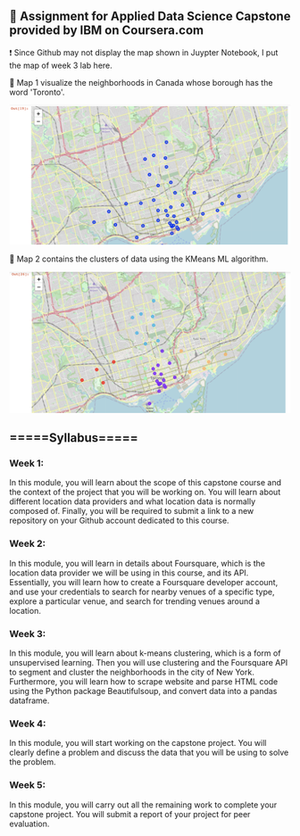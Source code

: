 ## 📖 Assignment for Applied Data Science Capstone provided by IBM on Coursera.com

❗️ Since Github may not display the map shown in Juypter Notebook, I put the map of week 3 lab here.

🔹 Map 1 visualize the neighborhoods in Canada whose borough has the word 'Toronto'.

![image](https://github.com/rachelpeichen/Coursera-Applied-Data-Science-Capstone/blob/main/Map1.png)

🔹 Map 2 contains the clusters of data using the KMeans ML algorithm.

![image](https://github.com/rachelpeichen/Coursera-Applied-Data-Science-Capstone/blob/main/Map2.png)

## =====Syllabus=====

### Week 1:
In this module, you will learn about the scope of this capstone course and the context of the project that you will be working on. You will learn about different location data providers and what location data is normally composed of. Finally, you will be required to submit a link to a new repository on your Github account dedicated to this course.

### Week 2:
In this module, you will learn in details about Foursquare, which is the location data provider we will be using in this course, and its API. Essentially, you will learn how to create a Foursquare developer account, and use your credentials to search for nearby venues of a specific type, explore a particular venue, and search for trending venues around a location.

### Week 3:
In this module, you will learn about k-means clustering, which is a form of unsupervised learning. Then you will use clustering and the Foursquare API to segment and cluster the neighborhoods in the city of New York. Furthermore, you will learn how to scrape website and parse HTML code using the Python package Beautifulsoup, and convert data into a pandas dataframe.

### Week 4:
In this module, you will start working on the capstone project. You will clearly define a problem and discuss the data that you will be using to solve the problem.

### Week 5:
In this module, you will carry out all the remaining work to complete your capstone project. You will submit a report of your project for peer evaluation.


